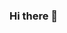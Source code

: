 ### Hi there 👋

<!--
**vatsalar/vatsalar** is a ✨ _special_ ✨ repository because its `README.md` (this file) appears on your GitHub profile.

Here are some ideas to get you started:

- 🔭 I’m currently working on Library Management Project
- 🌱 I’m currently learning Python
- 👯 I’m looking to collaborate on Kivy (python module for app)
- 🤔 I’m looking for help with my project, library management using python
- 💬 Ask me about C++,Python
- 📫 How to reach me: https://www.linkedin.com/in/vatsala-rathore-7b1060175/
- 😄 Pronouns: She
- ⚡ Fun fact: Can work without music:) 
-->
